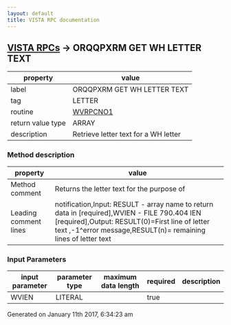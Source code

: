 ```yaml
---
layout: default
title: VISTA RPC documentation
---
```




## [VISTA RPCs](TableOfContent.md) &#8594; ORQQPXRM GET WH LETTER TEXT 

 property | value 
--- | --- 
 label | ORQQPXRM GET WH LETTER TEXT
 tag | LETTER
 routine | [WVRPCNO1](http://code.osehra.org/dox/Routine_WVRPCNO1_source.html)
 return value type | ARRAY
 description | Retrieve letter text for a WH letter


### Method description

 property | value 
--- | --- 
 Method comment | Returns the letter text for the purpose of
 Leading comment lines | notification,Input: RESULT - array name to return data in [required],WVIEN - FILE 790.404 IEN [required],Output: RESULT(0)=First line of letter text   <OR>,-1^error message,RESULT(n)= remaining lines of letter text

### Input Parameters

| input parameter | parameter type | maximum data length | required | description | 
| --- | --- | --- | --- | --- | 
| WVIEN | LITERAL |  | true |  | 




Generated on January 11th 2017, 6:34:23 am